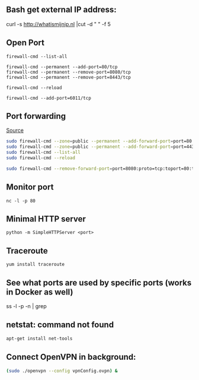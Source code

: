 ## Bash get external IP address:
curl -s http://whatismijnip.nl |cut -d " " -f 5

## Open Port
```
firewall-cmd --list-all

firewall-cmd --permanent --add-port=80/tcp
firewall-cmd --permanent --remove-port=8080/tcp
firewall-cmd --permanent --remove-port=8443/tcp

firewall-cmd --reload

firewall-cmd --add-port=6011/tcp
```

## Port forwarding
[Source](https://www.linode.com/docs/security/firewalls/introduction-to-firewalld-on-centos)
```bash
sudo firewall-cmd --zone=public --permanent --add-forward-port=port=80:proto=tcp:toport=8080
sudo firewall-cmd --zone=public --permanent --add-forward-port=port=443:proto=tcp:toport=8443
sudo firewall-cmd --list-all
sudo firewall-cmd --reload

sudo firewall-cmd --remove-forward-port=port=8080:proto=tcp:toport=80:toaddr=127.0.0.1
```

## Monitor port
```
nc -l -p 80
```

## Minimal HTTP server
```
python -m SimpleHTTPServer <port>
```

## Traceroute
```
yum install traceroute
```

## See what ports are used by specific ports (works in Docker as well)
ss -l -p -n | grep <PID>
  
## netstat: command not found
```bash
apt-get install net-tools
```

## Connect OpenVPN in background:
```bash
(sudo ./openvpn --config vpnConfig.ovpn) &
```